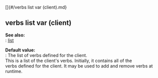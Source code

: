 []{#/verbs list var (client).md}    
## verbs list var (client)    
**See also:**    
:   [list](/list)    
<!-- -->    
**Default value:**    
:   The list of verbs defined for the client.    
This is a list of the client\'s verbs. Initially, it contains all of the    
verbs defined for the client. It may be used to add and remove verbs at    
runtime.  